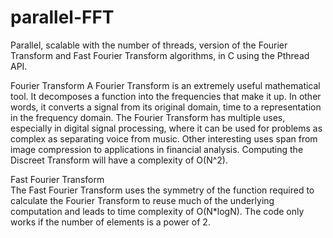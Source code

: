 # parallel-FFT
Parallel, scalable with the number of threads, version of the Fourier Transform and Fast Fourier Transform algorithms, in C using the Pthread API.

Fourier Transform
  A Fourier Transform is an extremely useful mathematical tool. It decomposes a function into the frequencies
that make it up. In other words, it converts a signal from its original domain, time to a representation in
the frequency domain.
  The Fourier Transform has multiple uses, especially in digital signal processing, where it can be used for
problems as complex as separating voice from music. Other interesting uses span from image compression
to applications in financial analysis.
  Computing the Discreet Transform will have a complexity of O(N^2).

Fast Fourier Transform  
  The Fast Fourier Transform uses the symmetry of the function required to calculate the Fourier Transform
to reuse much of the underlying computation and leads to time complexity of O(N*logN).
  The code only works if the number of elements is a power of 2.
